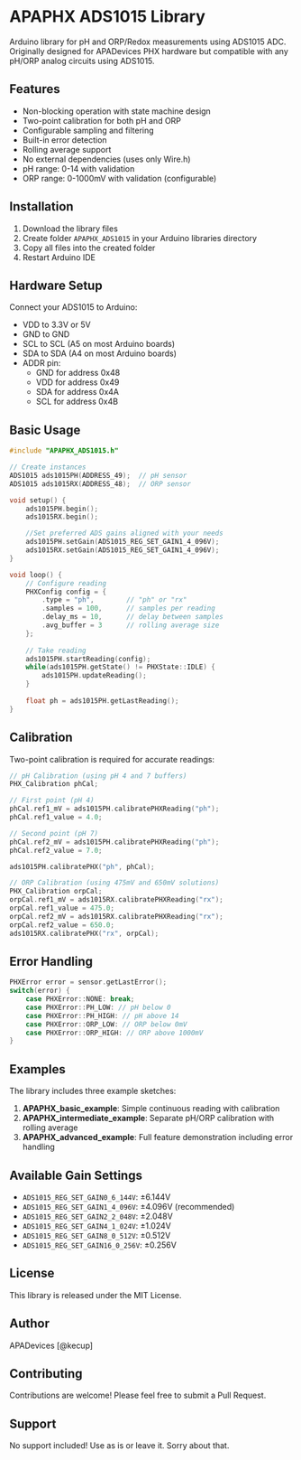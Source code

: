 # APAPHX ADS1015 Library

Arduino library for pH and ORP/Redox measurements using ADS1015 ADC. Originally designed for APADevices PHX hardware but compatible with any pH/ORP analog circuits using ADS1015.

## Features

- Non-blocking operation with state machine design
- Two-point calibration for both pH and ORP
- Configurable sampling and filtering
- Built-in error detection
- Rolling average support
- No external dependencies (uses only Wire.h)
- pH range: 0-14 with validation
- ORP range: 0-1000mV with validation (configurable)

## Installation

1. Download the library files
2. Create folder `APAPHX_ADS1015` in your Arduino libraries directory
3. Copy all files into the created folder
4. Restart Arduino IDE

## Hardware Setup

Connect your ADS1015 to Arduino:
- VDD to 3.3V or 5V
- GND to GND
- SCL to SCL (A5 on most Arduino boards)
- SDA to SDA (A4 on most Arduino boards)
- ADDR pin:
  - GND for address 0x48
  - VDD for address 0x49
  - SDA for address 0x4A
  - SCL for address 0x4B

## Basic Usage

```cpp
#include "APAPHX_ADS1015.h"

// Create instances
ADS1015 ads1015PH(ADDRESS_49);  // pH sensor
ADS1015 ads1015RX(ADDRESS_48);  // ORP sensor

void setup() {
    ads1015PH.begin();
    ads1015RX.begin();

    //Set preferred ADS gains aligned with your needs
    ads1015PH.setGain(ADS1015_REG_SET_GAIN1_4_096V);
    ads1015RX.setGain(ADS1015_REG_SET_GAIN1_4_096V);
}

void loop() {
    // Configure reading
    PHXConfig config = {
        .type = "ph",        // "ph" or "rx"
        .samples = 100,      // samples per reading
        .delay_ms = 10,      // delay between samples
        .avg_buffer = 3      // rolling average size
    };
    
    // Take reading
    ads1015PH.startReading(config);
    while(ads1015PH.getState() != PHXState::IDLE) {
        ads1015PH.updateReading();
    }
    
    float ph = ads1015PH.getLastReading();
}
```

## Calibration

Two-point calibration is required for accurate readings:

```cpp
// pH Calibration (using pH 4 and 7 buffers)
PHX_Calibration phCal;

// First point (pH 4)
phCal.ref1_mV = ads1015PH.calibratePHXReading("ph");
phCal.ref1_value = 4.0;

// Second point (pH 7)
phCal.ref2_mV = ads1015PH.calibratePHXReading("ph");
phCal.ref2_value = 7.0;

ads1015PH.calibratePHX("ph", phCal);

// ORP Calibration (using 475mV and 650mV solutions)
PHX_Calibration orpCal;
orpCal.ref1_mV = ads1015RX.calibratePHXReading("rx");
orpCal.ref1_value = 475.0;
orpCal.ref2_mV = ads1015RX.calibratePHXReading("rx");
orpCal.ref2_value = 650.0;
ads1015RX.calibratePHX("rx", orpCal);
```

## Error Handling

```cpp
PHXError error = sensor.getLastError();
switch(error) {
    case PHXError::NONE: break;
    case PHXError::PH_LOW: // pH below 0
    case PHXError::PH_HIGH: // pH above 14
    case PHXError::ORP_LOW: // ORP below 0mV
    case PHXError::ORP_HIGH: // ORP above 1000mV
}
```

## Examples

The library includes three example sketches:

1. **APAPHX_basic_example**: Simple continuous reading with calibration
2. **APAPHX_intermediate_example**: Separate pH/ORP calibration with rolling average
3. **APAPHX_advanced_example**: Full feature demonstration including error handling

## Available Gain Settings

- `ADS1015_REG_SET_GAIN0_6_144V`: ±6.144V
- `ADS1015_REG_SET_GAIN1_4_096V`: ±4.096V (recommended)
- `ADS1015_REG_SET_GAIN2_2_048V`: ±2.048V
- `ADS1015_REG_SET_GAIN4_1_024V`: ±1.024V
- `ADS1015_REG_SET_GAIN8_0_512V`: ±0.512V
- `ADS1015_REG_SET_GAIN16_0_256V`: ±0.256V

## License

This library is released under the MIT License.

## Author

APADevices [@kecup]

## Contributing

Contributions are welcome! Please feel free to submit a Pull Request.

## Support

No support included! Use as is or leave it. Sorry about that.
